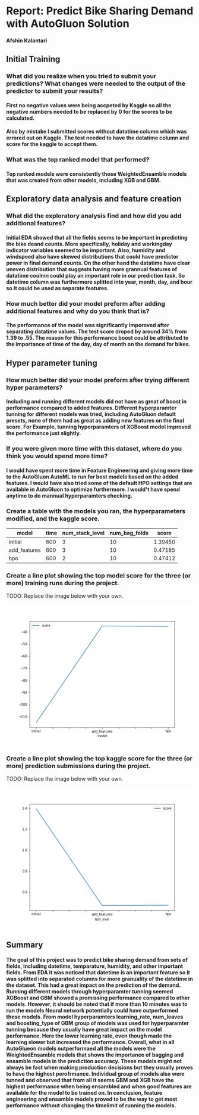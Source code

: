 # Report: Predict Bike Sharing Demand with AutoGluon Solution
#### Afshin Kalantari

## Initial Training
### What did you realize when you tried to submit your predictions? What changes were needed to the output of the predictor to submit your results?
#### First no negative values were being accpeted by Kaggle so all the negative numbers needed to be replaced by 0 for the scores to be calculated. 
#### Also by mistake I submitted scores without datatime column which was errored out on Kaggle. The test needed to have the datatime column and score for the kaggle to accept them. 

### What was the top ranked model that performed?
#### Top ranked models were consistently those WeightedEnsamble models that was created from other models, including XGB and GBM.

## Exploratory data analysis and feature creation
### What did the exploratory analysis find and how did you add additional features?
#### Initial EDA showed that all the fields seems to be important in predicting the bike deand counts. More specifically, holiday and workingday indicator variables seemed to be important. Also, humidity and windspeed also have skewed distributions that could have predictor power in final demand counts. On the other hand the datatime have clear uneven distribution that suggests having more grannual features of datatime coulmn could play an important role in our prediction task. So datetime column was furthermore splitted into year, month, day, and hour so It could be used as separate features. 

### How much better did your model preform after adding additional features and why do you think that is?
#### The performance of the model was significantly imporoved after separating datatime values. The test score droped by around 34% from 1.39 to .55. The reason for this performance boost could be attributed to the importance of time of the day, day of month on the demand for bikes. 

## Hyper parameter tuning
### How much better did your model preform after trying different hyper parameters?
#### Including and running different models did not have as great of boost in performance compared to added features. Different hyperparamter tunning for different models was tried, including AutoGluon default presets, none of them had as great as adding new features on the final score. For Example, tunning hyperparamters of XGBoost model improved the performance just slightly. 

### If you were given more time with this dataset, where do you think you would spend more time?
#### I would have spent more time in Feature Engineering and giving more time to the AutoGluon AutoML to run for best models based on the added features. I would have also tried some of the default HPO settings that are available in AutoGluon to optimize furthermore. I would't have spend anytime to do mannual hyperparamters checking. 

### Create a table with the models you ran, the hyperparameters modified, and the kaggle score.
|model|time|num_stack_level|num_bag_folds|score|
|--|--|--|--|--|
|initial|600|3|10|1.39450|
|add_features|600|3|10|0.47185|
|hpo|600|2|10|0.47412|

### Create a line plot showing the top model score for the three (or more) training runs during the project.

TODO: Replace the image below with your own.

![model_train_score.png](model_train_score.png)

### Create a line plot showing the top kaggle score for the three (or more) prediction submissions during the project.

TODO: Replace the image below with your own.

![model_test_score.png](model_test_score.png)

## Summary
#### The goal of this project was to predict bike sharing demand from sets of fields, including datetime, temparature, humidity, and other important fields. From EDA it was noticed that datetime is an important feature so it was splitted into separated columns for more granuality of the datetime in the dataset. This had a great impact on the prediction of the demand. Running different models through hyperparamter tunning seemed XGBoost and GBM showed a promissing performance compared to other models. However, it should be noted that if more than 10 minutes was to run the models Neural network potentially could have outperformed these models. From model hyperparamters learning_rate, num_leaves and boosting_type of GBM group of models was used for hyperparamter tunning because they usually have great impact on the model performance. Here the lower learning rate, even though made the learning slower but increased the performance. Overall, what in all AutoGlueon models outperformaed all the models were the WeightedEnsamble models that shows the importance of bagging and ensamble models in the prediction accuracy. These models might not always be fast when making production decisions but they usually proves to have the highest perofrmance. Individual group of models also were tunned and observed that from all it seems GBM and XGB have the highest performance when being ensambled and when good features are available for the model to be trained on. In conclusion, feature engineering and ensamble models proved to be the way to get most performance without changing the timelimit of running the models.
